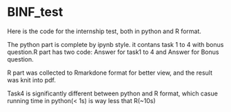 # BINF_test

Here is the code for the internship test, both in python and R format. 

The python part is complete by ipynb style. it contans task 1 to 4 with bonus question.R part has two code: Answer for task1 to 4 and Answer for Bonus question.

R part was collected to Rmarkdone format for better view, and the result was knit into pdf.

Task4 is significantly different between python and R format, which casue running time in python(< 1s) is way less that R(~10s)
